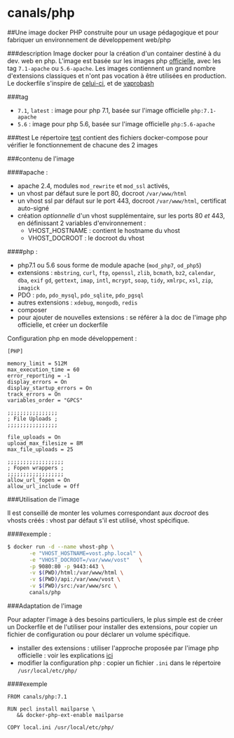 # canals/php

##Une image docker PHP  construite pour un usage pédagogique et pour fabriquer un environnement de développement web/php

###description
Image docker pour la création d'un container destiné à du dev. web en php. L'image est basée sur
les images php [officielle](https://hub.docker.com/_/php/), avec les tag `7.1-apache` ou `5.6-apache`.
Les images contiennent un grand nombre d'extensions classiques et n'ont pas vocation à être utilisées en production.
Le dockerfile s'inspire de [celui-ci](https://hub.docker.com/r/lavoweb/php-5.6/), et de
[vaprobash](https://github.com/fideloper/Vaprobash)

###tag
+ `7.1`, `latest` : image pour php 7.1, basée sur l'image officielle `php:7.1-apache`
+ `5.6` : image pour php 5.6, basée sur l'image officielle `php:5.6-apache`

###test
Le répertoire [test](test) contient des fichiers docker-compose pour vérifier le fonctionnement de chacune des 2 images


###contenu de l'image

####apache :

+ apache 2.4, modules `mod_rewrite` et `mod_ssl` activés,
+ un vhost par défaut sure le port 80, docroot `/var/www/html`
+ un vhost ssl par défaut sur le port 443, docroot `/var/www/html`, certificat auto-signé
+ création _optionnelle_ d'un vhost supplémentaire, sur les ports 80 _et_ 443, en définissant 2 variables d'environnement :
    * VHOST_HOSTNAME : contient le hostname du vhost
    * VHOST_DOCROOT : le docroot du vhost

####php :

+ php7.1 ou 5.6 sous forme de module apache (`mod_php7`, `od_php5`)
+ extensions : `mbstring`, `curl`, `ftp`, `openssl`, `zlib`, `bcmath`, `bz2`, `calendar`, `dba`, `exif`
   `gd`, `gettext`, `imap`, `intl`, `mcrypt`, `soap`, `tidy`, `xmlrpc`, `xsl`, `zip`, `imagick`
+ PDO : `pdo`, `pdo_mysql`, `pdo_sqlite`, `pdo_pgsql`
+ autres extensions : `xdebug`, `mongodb`, `redis`
+ composer
+ pour ajouter de nouvelles extensions : se référer à la doc de l'image php officielle, et créer un dockerfile

Configuration php en mode développement :
```
[PHP]

memory_limit = 512M
max_execution_time = 60
error_reporting = -1
display_errors = On
display_startup_errors = On
track_errors = On
variables_order = "GPCS"

;;;;;;;;;;;;;;;;
; File Uploads ;
;;;;;;;;;;;;;;;;

file_uploads = On
upload_max_filesize = 8M
max_file_uploads = 25

;;;;;;;;;;;;;;;;;;
; Fopen wrappers ;
;;;;;;;;;;;;;;;;;;
allow_url_fopen = On
allow_url_include = Off

```


###Utilisation de l'image

Il est conseillé de monter les volumes correspondant aux _docroot_ des vhosts créés : vhost par défaut s'il est utilisé,
vhost spécifique.

####exemple :

```bash
$ docker run -d --name vhost-php \
       -e "VHOST_HOSTNAME=vost.php.local" \
       -e "VHOST_DOCROOT=/var/www/vost"   \
       -p 9080:80 -p 9443:443 \
       -v $(PWD)/html:/var/www/html \
       -v $(PWD)/api:/var/www/vost \
       -v $(PWD)/src:/var/www/src \
       canals/php
```

###Adaptation de l'image

Pour adapter l'image à des besoins particuliers, le plus simple est de créer un Dockerfile et de l'utiliser pour
installer des extensions, pour copier un fichier de configuration ou pour déclarer un volume spécifique.

+ installer des extensions : utiliser l'approche proposée par l'image php officielle : voir les explications
   [ici](https://hub.docker.com/_/php/)
+ modifier la configuration php : copier un fichier `.ini` dans le répertoire `/usr/local/etc/php/`

####exemple
```
FROM canals/php:7.1

RUN pecl install mailparse \
   && docker-php-ext-enable mailparse

COPY local.ini /usr/local/etc/php/
```
